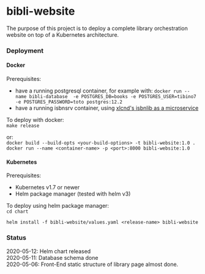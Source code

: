 # bibli-website

The purpose of this project is to deploy a complete library orchestration website on top of a Kubernetes architecture. 

### Deployment
#### Docker
Prerequisites: 
- have a running postgresql container, for example with:
`docker run --name bibli-database  -e POSTGRES_DB=books -e POSTGRES_USER=tibino7 -e POSTGRES_PASSWORD=toto postgres:12.2 `
- have a running isbnsrv container, using [xlcnd's isbnlib as a microservice](https://github.com/xlcnd/isbnsrv)    

To deploy with docker:    
`make release`

or:    
`docker build --build-opts <your-build-options> -t bibli-website:1.0 .`    
`docker run --name <container-name> -p <port>:8000 bibli-website:1.0`

#### Kubernetes
Prerequisites:
- Kubernetes v1.7 or newer
- Helm package manager (tested with helm v3)

To deploy using helm package manager:    
`cd chart`

`helm install -f bibli-website/values.yaml <release-name> bibli-website`

### Status
2020-05-12: Helm chart released    
2020-05-11: Database schema done    
2020-05-06: Front-End static structure of library page almost done. 
